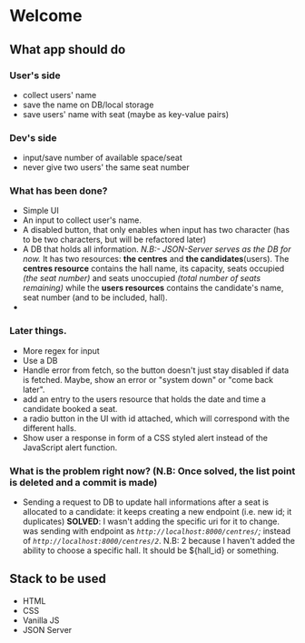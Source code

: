 # Welcome

## What app should do 

### User's side
- collect users' name
- save the name on DB/local storage
- save users' name with seat (maybe as key-value pairs)

### Dev's side
- input/save number of available space/seat
- never give two users' the same seat number

### What has been done?
- Simple UI
- An input to collect user's name.
- A disabled button, that only enables when input has two character (has to be two characters, but will be refactored later)
- A DB that holds all information. *N.B:- JSON-Server serves as the DB for now.*
    It has two resources: **the centres** and **the candidates**(users). The **centres resource** contains the hall name, its capacity, seats occupied *(the seat number)*  and seats unoccupied *(total number of seats remaining)* while the **users resources** contains the candidate's name, seat number (and to be included, hall).
- 

### Later things.
- More regex for input
- Use a DB
- Handle error from fetch, so the button doesn't just stay disabled if data is fetched. Maybe, show an error or "system down" or "come back later".
- add an entry to the users resource that holds the date and time a candidate booked a seat.
- a radio button in the UI with id attached, which will correspond with the different halls.
- Show user a response in form of a CSS styled alert instead of the JavaScript alert function.

### What is the problem right now? (N.B: Once solved, the list point is deleted and a commit is made)
- Sending a request to DB to update hall informations after a seat is allocated to a candidate: it keeps creating a new endpoint (i.e. new id; it duplicates)
**SOLVED**: I wasn't adding the specific uri for it to change.
was sending with endpoint as *`http://localhost:8000/centres/`;* instead of *`http://localhost:8000/centres/2`*.
N.B: 2 because I haven't added the ability to choose a specific hall. It should be ${hall_id} or something.




## Stack to be used
- HTML
- CSS
- Vanilla JS
- JSON Server